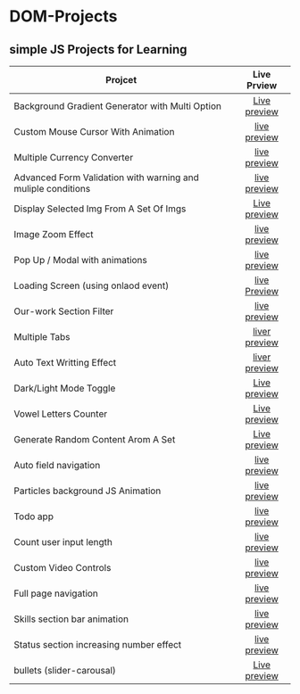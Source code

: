 # DOM-Projects

## simple JS Projects for Learning

|  Projcet |  Live Prview |
|---|:-:|
| Background Gradient Generator with Multi Option  | [Live preview](https://mohamed-ayman01.github.io/DOM-Projects/BG%20Generator/)  |
| Custom Mouse Cursor With Animation | [live preview](https://mohamed-ayman01.github.io/DOM-Projects/Custom%20Cursor) |
| Multiple Currency Converter | [live preview](https://mohamed-ayman01.github.io/DOM-Projects/Multi%20Currency%20Converter/) |
| Advanced Form Validation with warning and muliple conditions | [live preview](https://mohamed-ayman01.github.io/DOM-Projects/form%20validation%20with%20messages/) |
| Display Selected Img From A Set Of Imgs | [Live preview](https://mohamed-ayman01.github.io/DOM-Projects/Display%20selected%20img/) |
| Image Zoom Effect | [live preview](https://mohamed-ayman01.github.io/DOM-Projects/image%20zoom%20effect/) |
| Pop Up / Modal with animations | [live preview](https://mohamed-ayman01.github.io/DOM-Projects/pop%20up%20-%20modal/) |
| Loading Screen (using onlaod event) | [live Preview](https://mohamed-ayman01.github.io/DOM-Projects/Loading%20Screen%20(onload%20event)/) |
| Our-work Section Filter | [live preview](https://mohamed-ayman01.github.io/DOM-Projects/Our-work%20sect%20with-filter/) |
| Multiple Tabs | [liver preview](https://mohamed-ayman01.github.io/DOM-Projects/Tabs/) |
| Auto Text Writting Effect | [liver preview](https://mohamed-ayman01.github.io/DOM-Projects/Auto%20text%20write%20animation/) |
| Dark/Light Mode Toggle | [Live preview](https://mohamed-ayman01.github.io/DOM-Projects/Dark-light%20Mode/) |
| Vowel Letters Counter | [Live preview](https://mohamed-ayman01.github.io/DOM-Projects/vowel%20letter%20counter/) |
| Generate Random Content Arom A Set | [Live preview](https://mohamed-ayman01.github.io/DOM-Projects/Generate%20random%20content/) |
| Auto field navigation | [live preview](https://mohamed-ayman01.github.io/DOM-Projects/navigate%20fields%20using%20event%20simualtion/) |
| Particles background JS Animation | [live preview](https://mohamed-ayman01.github.io/DOM-Projects/Background%20Particle%20animation%20Using%20JS/) |
| Todo app | [live preview](https://mohamed-ayman01.github.io/DOM-Projects/Todo%20app%20Challenge/) |
| Count user input length | [live preview](https://mohamed-ayman01.github.io/DOM-Projects/Count%20user%20input%20length/) |
| Custom Video Controls | [live preview](https://mohamed-ayman01.github.io/DOM-Projects/Custom%20Video%20Controls/) |
| Full page navigation | [live preview](https://mohamed-ayman01.github.io/DOM-Projects/Full%20page%20navigation/) |
| Skills section bar animation | [live preview](https://mohamed-ayman01.github.io/DOM-Projects/Skills%20section%20bar%20animation/) |
| Status section increasing number effect | [live preview](https://mohamed-ayman01.github.io/DOM-Projects/Status%20section%20increasing%20number%20effect/) |
| bullets (slider-carousal) | [Live preview](https://mohamed-ayman01.github.io/DOM-Projects/bullets%20(slider-carousal)/) |
